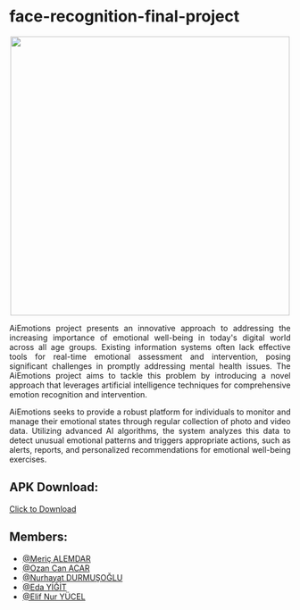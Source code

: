 # face-recognition-final-project


<p align="center">
  <img width="500" height="500" src="https://www.resimupload.org/images/2024/04/28/AiEmotions-Logo2-1.md.png">
</p>


<p align="justify">AiEmotions project presents an innovative approach to addressing the increasing importance of emotional well-being in today's digital world across all age groups. Existing information systems often lack effective tools for real-time emotional assessment and intervention, posing significant challenges in promptly addressing mental health issues. The AiEmotions project aims to tackle this problem by introducing a novel approach that leverages artificial intelligence techniques for comprehensive emotion recognition and intervention.</p>

<p align="justify">AiEmotions seeks to provide a robust platform for individuals to monitor and manage their emotional states through regular collection of photo and video data. Utilizing advanced AI algorithms, the system analyzes this data to detect unusual emotional patterns and triggers appropriate actions, such as alerts, reports, and personalized recommendations for emotional well-being exercises.</p>

## APK Download:
[Click to Download](https://drive.google.com/file/d/1OAtrFKFid6gL-IJom5SLsjWHD_VRxyFZ/view?usp=sharing)


## Members:
* [@Meriç ALEMDAR](https://github.com/alemdarwilson)
* [@Ozan Can ACAR](https://github.com/OzanCanAcarSoft)
* [@Nurhayat DURMUŞOĞLU](https://github.com/nurhayatdrmsglu)
* [@Eda YİĞİT](https://github.com/edayigit)
* [@Elif Nur YÜCEL](https://github.com/yucelfnur)
